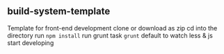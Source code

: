 ## build-system-template
Template for front-end development
clone or download as zip
cd into the directory
run `npm install`
run grunt task `grunt` default to watch less & js
start developing

